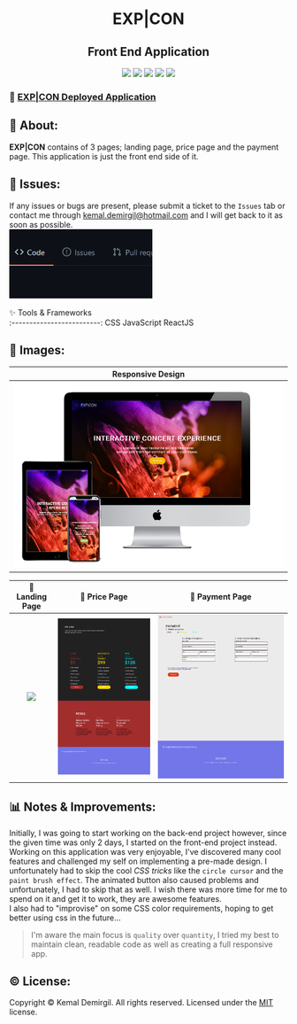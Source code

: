 <h1 align = "center">EXP|CON</h1>

<h2 align = "center">Front End Application</h1>

<p align = "center">
  <img src="https://img.shields.io/npm/v/npm?color=red&logo=npm"/>
  <img src="https://img.shields.io/node/v/jest"/>
  <img src="https://img.shields.io/github/license/kemaldemirgil/exp-con-mlp?color=cyan&label=License&logo=github&logoColor=cyan"/>
  <img src="https://img.shields.io/github/issues/kemaldemirgil/exp-con-mlp?color=yellow&label=Issues&logo=github&logoColor=yellow">
  <img src="https://img.shields.io/github/last-commit/kemaldemirgil/exp-con-mlp?color=orange&label=Last%20Commit&logo=git&logoColor=orange">
</p>

 ### 🚩 [EXP|CON Deployed Application](https://exp-con-mlp.herokuapp.com/)

## 🌇 About:
**EXP|CON** contains of 3 pages; landing page, price page and the payment page. This application is just the front end side of it.

## 📮 Issues:
If any issues or bugs are present, please submit a ticket to the `Issues` tab or contact me through kemal.demirgil@hotmail.com and I will get back to it as soon as possible.\
![](https://github.com/kemaldemirgil/skydia/blob/main/src/assets/issue.gif)

✨ Tools & Frameworks      
:-------------------------:
CSS
JavaScript
ReactJS

## 🌄 Images:

Responsive Design                    |
:---------------------------: |
![](/src/assets/ss.png)   |

📃 Landing Page                    | 📃 Price Page                  | 📃 Payment Page
:-------------------------:   |:-------------------------:  |:-----------------:
![](/src/assets/lp.png)      |![](/src/assets/price.png)     |![](/src/assets/pay.png)


## 📊 Notes & Improvements:
Initially, I was going to start working on the back-end project however, since the given time was only 2 days, I started on the front-end project instead.
Working on this application was very enjoyable, I've discovered many cool features and challenged my self on implementing a pre-made design. I unfortunately had to skip the cool *CSS tricks* like the `circle cursor` and the `paint brush effect`. The animated button also caused problems and unfortunately, I had to skip that as well. I wish there was more time for me to spend on it and get it to work, they are awesome features.\
I also had to "improvise" on some CSS color requirements, hoping to get better using css in the future...
> I'm aware the main focus is `quality` over `quantity`, I tried my best to maintain clean, readable code as well as creating a full responsive app.


## ©️ License:
Copyright © Kemal Demirgil. All rights reserved.
Licensed under the [MIT](https://github.com/kemaldemirgil/exp-con-mlp/blob/main/LICENSE) license.
